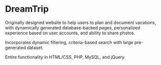 DreamTrip
=========

Originally designed website to help users to plan and document vacations, with dynamically generated database-backed pages, personalized experience based on user accounts, and ability to share photos.
	
Incorporates dynamic filtering, criteria-based search with large pre-generated dataset.

Entire functionality in HTML/CSS, PHP, MySQL, and jQuery.
